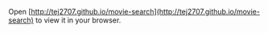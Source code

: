 

Open [http://tej2707.github.io/movie-search](http://tej2707.github.io/movie-search) to view it in your browser.

